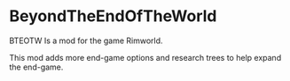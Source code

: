 # BeyondTheEndOfTheWorld
BTEOTW Is a mod for the game Rimworld.

This mod adds more end-game options and research trees to help expand the end-game.


